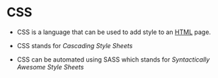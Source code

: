 # CSS


- CSS is a language that can be used to add style to an [HTML](/wiki/HTML) page.
- CSS stands for *Cascading Style Sheets*
- CSS can be automated using SASS which stands for *Syntactically Awesome Style Sheets*